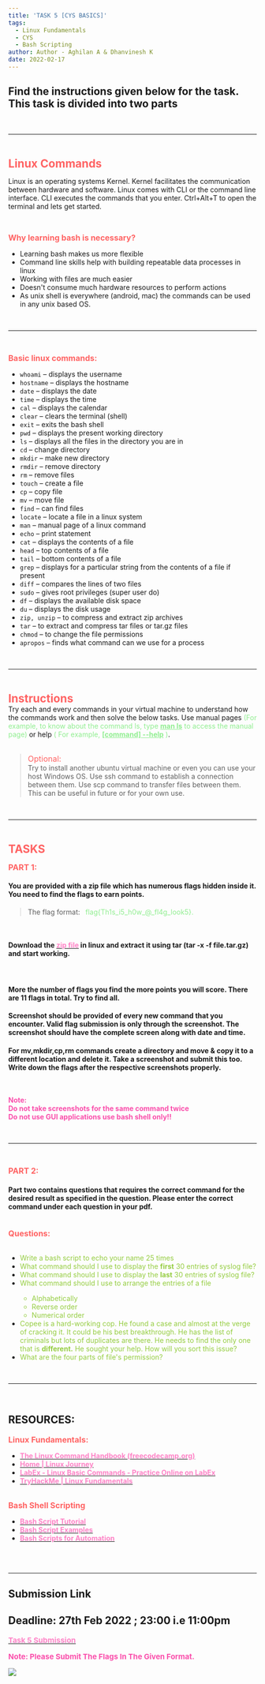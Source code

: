 ```yaml
---
title: 'TASK 5 [CYS BASICS]'
tags:
  - Linux Fundamentals
  - CYS
  - Bash Scripting
author: Author - Aghilan A & Dhanvinesh K
date: 2022-02-17
---
```



## Find the instructions given below for the task. This task is divided into two parts
<br>
<hr>
<br>

<b><span style="color: #FF6363; font-size: 1.4rem;">Linux Commands</span></b>
<br>

Linux is an operating systems Kernel. Kernel facilitates the communication between hardware and software. Linux comes with CLI or the command line interface. CLI executes the commands that you enter. Ctrl+Alt+T to open the terminal and lets get started.

<br>

<b><span style="color: #FF6363; font-size: 1rem;">Why learning bash is necessary?</span></b>
- Learning bash makes us more flexible
- Command line skills help with building repeatable data processes in linux
- Working with files are much easier
- Doesn't consume much hardware resources to perform actions
- As unix shell is everywhere (android, mac) the commands can be used in any unix based OS.

<br>
<hr>
<br>

<b><span style="color: #FF6363; font-size: 1rem;">Basic linux commands:</span></b>
- `whoami` – displays the username
- `hostname` – displays the hostname
- `date` – displays the date
- `time` – displays the time
- `cal` – displays the calendar
- `clear` – clears the terminal (shell)
- `exit` – exits the bash shell
- `pwd` – displays the present working directory
- `ls` – displays all the files in the directory you are in
- `cd` – change directory
- `mkdir` – make new directory
- `rmdir` – remove directory
- `rm` – remove files
- `touch` – create a file
- `cp` – copy file
- `mv` – move file
- `find` – can find files
- `locate` – locate a file in a linux system
- `man` – manual page of a linux command
- `echo` – print statement
- `cat` – displays the contents of a file
- `head` – top contents of a file
- `tail` – bottom contents of a file
- `grep` – displays for a particular string from the contents of a file if present
- `diff` – compares the lines of two files
- `sudo` – gives root privileges (super user do)
- `df` – displays the available disk space
- `du` – displays the disk usage
- `zip, unzip` – to compress and extract zip archives
- `tar` – to extract and compress tar files or tar.gz files
- `chmod` – to change the file permissions
- `apropos` – finds what command can we use for a process

<br>
<hr>
<br>

<b><span style="color: #FF6363; font-size: 1.4rem;">Instructions</span></b>
<br>
Try each and every commands in your virtual machine to understand how the commands work and then solve the below tasks. Use manual pages <span style="color: lightgreen;">(For example, to know about the command ls, type <b><u>man ls</u></b> to access the manual page)</span> or help <span style="color: lightgreen;">( For example, <b><u>[command] --help</u></b> )</span>. 
<br>
<br>

> <span style="color: #FF6363; font-size: 1rem;">Optional:</span> <br> Try to install another ubuntu virtual machine or even you can use your host Windows OS. Use ssh command to establish a connection between them. Use scp command to transfer files between them. This can be useful in future or for your own use.

<br>
<hr>
<br>

<b><span style="color: #FF6363; font-size: 1.4rem;">TASKS</span></b>
<br>

<b><span style="color: #FF6363; font-size: 1rem;">PART 1:</b>

#### You are provided with a zip file which has numerous flags hidden inside it. You need to find the flags to earn points.
> The flag format: <span style="color: lightgreen;">&ensp;flag{Th1s\_i5\_h0w\_@\_fl4g\_look5}.</span>

<br>

#### Download the [<b><span style="color: #FE83C6">zip file</b></span>](https://drive.google.com/file/d/1ZYxekUIS4Oi7PHq8EEsVk4gRUbDWrkl9/view?usp=sharing) in linux and extract it using tar (tar -x -f file.tar.gz) and start working.

<br>

#### More the number of flags you find the more points you will score. **There are 11 flags in total. Try to find all.**

####  Screenshot should be provided of every new command that you encounter. Valid flag submission is only through the screenshot. **The screenshot should have the complete screen along with date and time.** 

#### For **mv,mkdir,cp,rm** commands create a directory and move &amp; copy it to a different location and delete it. Take a screenshot and submit this too. Write down the flags after the respective screenshots properly.


<br>

<span style="color: #FA4EAB"> **Note:** </span><br>
<span style="color: #FA4EAB">**Do not take screenshots for the same command twice** </span><br>
<span style="color: #FA4EAB">**Do not use GUI applications use bash shell only!!**</span>

<br>
<hr>
<br>

<b><span style="color: #FF6363; font-size: 1rem;">PART 2:</style></b>

#### Part two contains questions that requires the correct command for the desired result as specified in the question. Please enter the correct command under each question in your pdf.

<br>
<b><span style="color: #FF6363; font-size: 1rem;"> Questions: </span></b>
<br>
<br>

- <span style="color:#95CD41;"> Write a bash script to echo your name 25 times </span>
- <span style="color:#95CD41;"> What command should I use to display the **first** 30 entries of syslog file?
- <span style="color:#95CD41;"> What command should I use to display the **last** 30 entries of syslog file?
- <span style="color:#95CD41;"> What command should I use to arrange the entries of a file
  - <span style="color:#95CD41;"> Alphabetically
  - <span style="color:#95CD41;"> Reverse order
  - <span style="color:#95CD41;"> Numerical order
- <span style="color:#95CD41;"> Copee is a hard-working cop. He found a case and almost at the verge of cracking it. It could be his best breakthrough. He has the list of criminals but lots of duplicates are there. He needs to find the only one that is **different.** He sought your help. How will you sort this issue?
- <span style="color:#95CD41;"> What are the four parts of file&#39;s permission?

<br>
<hr>
<br>

## RESOURCES:
<b><span style="color: #FF6363; font-size: 1rem;"> Linux Fundamentals:</span></b>
- [<b><span style="color: #FE83C6">The Linux Command Handbook (freecodecamp.org) </span></b>](https://www.freecodecamp.org/news/the-linux-commands-handbook/)
- [<b><span style="color: #FE83C6"> Home | Linux Journey </span></b>](https://linuxjourney.com/)
- [<b><span style="color: #FE83C6"> LabEx - Linux Basic Commands - Practice Online on LabEx </span></b>](https://labex.io/courses/linux-basic-commands-practice-online)
- [<b><span style="color: #FE83C6"> TryHackMe | Linux Fundamentals </span></b>](https://tryhackme.com/module/linux-fundamentals)

<br>
<b><span style="color: #FF6363; font-size: 1rem;"> Bash Shell Scripting</span></b>

- [<b><span style="color: #FE83C6"> Bash Script Tutorial</span></b>](https://linuxconfig.org/bash-scripting-tutorial-for-beginners)
- [<b><span style="color: #FE83C6">Bash Script Examples</b>](https://linuxhint.com/30_bash_script_examples/)
- [<b><span style="color: #FE83C6"> Bash Scripts for Automation</span></b>](https://www.youtube.com/watch?app=desktop&v=PPQ8m8xQAs8)

<br>
<br>

<hr>

## Submission Link
## Deadline: <b>27th Feb 2022 ; 23:00 i.e 11:00pm </b>
[<b><span style="color: #FE83C6; font-size:15px">Task 5 Submission</b></span>](https://forms.gle/8CK2HEucUVr2w5mY7)

<b><span style="color: #FA4EAB; font-size:15px">Note: Please Submit The Flags In The Given Format.</span></b>


![](images/T5.png)

<br>
